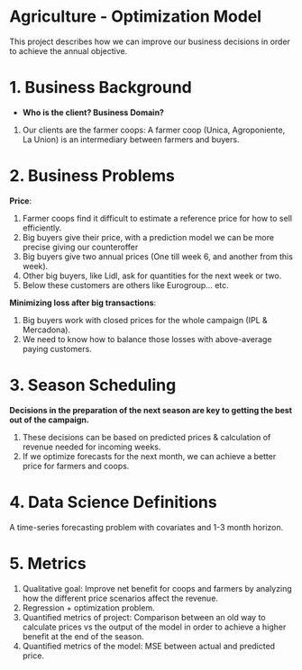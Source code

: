 # Agriculture - Optimization Model
This project describes how we can improve our business decisions in order to achieve the annual objective.


# 1. Business Background <a class="anchor" id="overview"></a>

  - **Who is the client? Business Domain?**
  1. Our clients are the farmer coops: A farmer coop (Unica, Agroponiente, La Union) is an intermediary between farmers and buyers.

# 2. Business Problems <a class="anchor" id="overview"></a>

**Price**:
  1. Farmer coops find it difficult to estimate a reference price for how to sell efficiently.
  2. Big buyers give their price, with a prediction model we can be more precise giving our counteroffer
  3. Big buyers give two annual prices (One till week 6, and another from this week).
  4. Other big buyers, like Lidl, ask for quantities for the next week or two.
  5. Below these customers are others like Eurogroup… etc.

**Minimizing loss after big transactions**: 
1. Big buyers work with closed prices for the whole campaign (IPL & Mercadona).
2. We need to know how to balance those losses with above-average paying customers.

# 3. Season Scheduling <a class="anchor" id="overview"></a>

**Decisions in the preparation of the next season are key to getting the best out of the campaign.**
  1. These decisions can be based on predicted prices & calculation of revenue needed for incoming weeks.
  2. If we optimize forecasts for the next month, we can achieve a better price for farmers and coops.

# 4. Data Science Definitions <a class="anchor" id="overview"></a>
A time-series forecasting problem with covariates and 1-3 month horizon.

# 5. Metrics <a class="anchor" id="overview"></a>
1. Qualitative goal: Improve net benefit for coops and farmers by analyzing how the different price scenarios affect the revenue.
2. Regression + optimization problem.
3. Quantified metrics of project: Comparison between an old way to calculate prices vs the output of the model in order to achieve a higher benefit at the end of the season.
4. Quantified metrics of the model: MSE between actual and predicted price.
